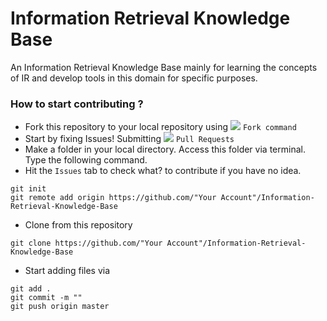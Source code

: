 # Information Retrieval Knowledge Base
 An Information Retrieval Knowledge Base mainly for learning the concepts of IR and develop tools in this domain for specific purposes.

### How to start contributing ?

* Fork this repository to your local repository using ![](https://img.icons8.com/small/16/000000/code-fork.png) ```Fork command``` 
* Start by fixing Issues! Submitting ![](https://img.icons8.com/windows/16/000000/pull-request.png) ```Pull Requests``` 
* Make a folder in your local directory. Access this folder via terminal. Type the following command.
* Hit the ```Issues``` tab to check what? to contribute if you have no idea.
``` 
git init
git remote add origin https://github.com/"Your Account"/Information-Retrieval-Knowledge-Base
```
* Clone from this repository
```
git clone https://github.com/"Your Account"/Information-Retrieval-Knowledge-Base
```
* Start adding files via
```
git add .
git commit -m ""
git push origin master
```
